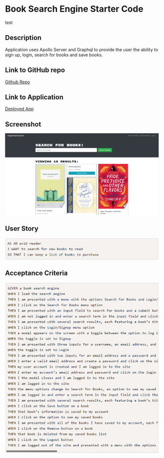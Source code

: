 # Book Search Engine Starter Code
test
## Description
Application uses Apollo Server and Graphql to provide the user the ability to sign up, login, search for books and save books. 

## Link to GitHub repo
[Github Repo]()

## Link to Application
[Deployed App](https://powerful-savannah-82469.herokuapp.com/)

## Screenshot
![App Screenshot](./client/public/img/screenshot.png)

## User Story
![User Story](./client/public/img/user-story.png)

## Acceptance Criteria
![Acceptance Criteria](./client/public/img/criteria.png)